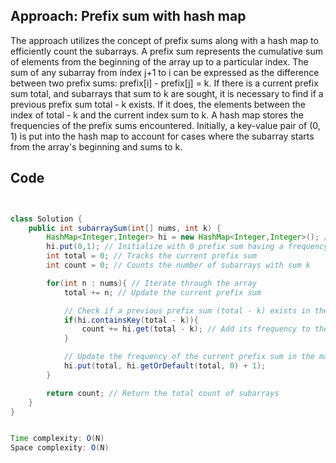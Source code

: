 ## Approach: Prefix sum with hash map

The approach utilizes the concept of prefix sums along with a hash map to efficiently count the subarrays. A prefix sum represents the cumulative sum of elements from the beginning of the array up to a particular index. 
The sum of any subarray from index j+1 to i can be expressed as the difference between two prefix sums: prefix[i] - prefix[j] = k. If there is a current prefix sum total, and subarrays that sum to k are sought, it is necessary to find if a previous prefix sum total - k exists. If it does, the elements between the index of total - k and the current index sum to k. 
A hash map stores the frequencies of the prefix sums encountered. Initially, a key-value pair of (0, 1) is put into the hash map to account for cases where the subarray starts from the array's beginning and sums to k. 

## Code
```java


class Solution {
    public int subarraySum(int[] nums, int k) {
        HashMap<Integer,Integer> hi = new HashMap<Integer,Integer>(); // Stores prefix sums and their frequencies
        hi.put(0,1); // Initialize with 0 prefix sum having a frequency of 1
        int total = 0; // Tracks the current prefix sum
        int count = 0; // Counts the number of subarrays with sum k

        for(int n : nums){ // Iterate through the array
            total += n; // Update the current prefix sum

            // Check if a previous prefix sum (total - k) exists in the map
            if(hi.containsKey(total - k)){ 
                count += hi.get(total - k); // Add its frequency to the count
            }

            // Update the frequency of the current prefix sum in the map
            hi.put(total, hi.getOrDefault(total, 0) + 1); 
        }

        return count; // Return the total count of subarrays
    }
}


Time complexity: O(N)
Space complexity: O(N)
```
